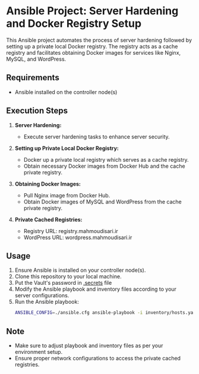 # Ansible Project: Server Hardening and Docker Registry Setup

This Ansible project automates the process of server hardening followed by setting up a private local Docker registry. The registry acts as a cache registry and facilitates obtaining Docker images for services like Nginx, MySQL, and WordPress.

## Requirements
- Ansible installed on the controller node(s)

## Execution Steps
1. **Server Hardening:**
    - Execute server hardening tasks to enhance server security.

2. **Setting up Private Local Docker Registry:**
    - Docker up a private local registry which serves as a cache registry.
    - Obtain necessary Docker images from Docker Hub and the cache private registry.

3. **Obtaining Docker Images:**
    - Pull Nginx image from Docker Hub.
    - Obtain Docker images of MySQL and WordPress from the cache private registry.

4. **Private Cached Registries:**
    - Registry URL: registry.mahmoudisari.ir
    - WordPress URL: wordpress.mahmoudisari.ir

## Usage
1. Ensure Ansible is installed on your controller node(s).
2. Clone this repository to your local machine.
3. Put the Vault's password in [.secrets](.secrets) file
4. Modify the Ansible playbook and inventory files according to your server configurations.
5. Run the Ansible playbook:
    ```bash
    ANSIBLE_CONFIG=./ansible.cfg ansible-playbook -i inventory/hosts.yaml playbook.yaml
    ```

## Note
- Make sure to adjust playbook and inventory files as per your environment setup.
- Ensure proper network configurations to access the private cached registries.
